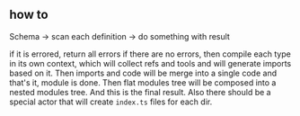 ## how to

Schema -> scan each definition -> do something with result

if it is errored, return all errors
if there are no errors, then compile each type in its own context, which will collect refs and tools and will generate imports based on it. Then imports and code will be merge into a single code and that's it, module is done.
Then flat modules tree will be composed into a nested modules tree. And this is the final result. Also there should be a special actor that will create `index.ts` files for each dir.
